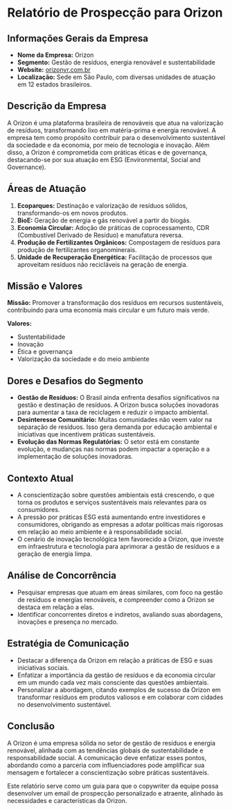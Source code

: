 # Relatório de Prospecção para Orizon

## Informações Gerais da Empresa
- **Nome da Empresa:** Orizon
- **Segmento:** Gestão de resíduos, energia renovável e sustentabilidade
- **Website:** [orizonvr.com.br](https://orizonvr.com.br)
- **Localização:** Sede em São Paulo, com diversas unidades de atuação em 12 estados brasileiros.

## Descrição da Empresa
A Orizon é uma plataforma brasileira de renováveis que atua na valorização de resíduos, transformando lixo em matéria-prima e energia renovável. A empresa tem como propósito contribuir para o desenvolvimento sustentável da sociedade e da economia, por meio de tecnologia e inovação. Além disso, a Orizon é comprometida com práticas éticas e de governança, destacando-se por sua atuação em ESG (Environmental, Social and Governance).

## Áreas de Atuação
1. **Ecoparques:** Destinação e valorização de resíduos sólidos, transformando-os em novos produtos.
2. **BioE:** Geração de energia e gás renovável a partir do biogás.
3. **Economia Circular:** Adoção de práticas de coprocessamento, CDR (Combustível Derivado de Resíduo) e manufatura reversa.
4. **Produção de Fertilizantes Orgânicos:** Compostagem de resíduos para produção de fertilizantes organominerais.
5. **Unidade de Recuperação Energética:** Facilitação de processos que aproveitam resíduos não recicláveis na geração de energia.

## Missão e Valores
**Missão:** Promover a transformação dos resíduos em recursos sustentáveis, contribuindo para uma economia mais circular e um futuro mais verde.

**Valores:**
- Sustentabilidade
- Inovação
- Ética e governança
- Valorização da sociedade e do meio ambiente

## Dores e Desafios do Segmento
- **Gestão de Resíduos:** O Brasil ainda enfrenta desafios significativos na gestão e destinação de resíduos. A Orizon busca soluções inovadoras para aumentar a taxa de reciclagem e reduzir o impacto ambiental.
- **Desinteresse Comunitário:** Muitas comunidades não veem valor na separação de resíduos. Isso gera demanda por educação ambiental e iniciativas que incentivem práticas sustentáveis.
- **Evolução das Normas Regulatórias:** O setor está em constante evolução, e mudanças nas normas podem impactar a operação e a implementação de soluções inovadoras.

## Contexto Atual
- A conscientização sobre questões ambientais está crescendo, o que torna os produtos e serviços sustentáveis mais relevantes para os consumidores.
- A pressão por práticas ESG está aumentando entre investidores e consumidores, obrigando as empresas a adotar políticas mais rigorosas em relação ao meio ambiente e à responsabilidade social.
- O cenário de inovação tecnológica tem favorecido a Orizon, que investe em infraestrutura e tecnologia para aprimorar a gestão de resíduos e a geração de energia limpa.

## Análise de Concorrência
- Pesquisar empresas que atuam em áreas similares, com foco na gestão de resíduos e energias renováveis, e compreender como a Orizon se destaca em relação a elas.
- Identificar concorrentes diretos e indiretos, avaliando suas abordagens, inovações e presença no mercado.

## Estratégia de Comunicação
- Destacar a diferença da Orizon em relação a práticas de ESG e suas iniciativas sociais.
- Enfatizar a importância da gestão de resíduos e da economia circular em um mundo cada vez mais consciente das questões ambientais.
- Personalizar a abordagem, citando exemplos de sucesso da Orizon em transformar resíduos em produtos valiosos e em colaborar com cidades no desenvolvimento sustentável.

## Conclusão
A Orizon é uma empresa sólida no setor de gestão de resíduos e energia renovável, alinhada com as tendências globais de sustentabilidade e responsabilidade social. A comunicação deve enfatizar esses pontos, abordando como a parceria com influenciadores pode amplificar sua mensagem e fortalecer a conscientização sobre práticas sustentáveis. 

Este relatório serve como um guia para que o copywriter da equipe possa desenvolver um email de prospecção personalizado e atraente, alinhado às necessidades e características da Orizon.